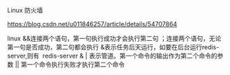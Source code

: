 Linux 防火墙


https://blog.csdn.net/u011846257/article/details/54707864





linux
	&&连接两个语句，第一句执行成功才会执行第二句
	；连接两个语句，无论第一句是否成功，第二句都会执行
	&表示任务后天运行，如要在后台运行redis-server,则有  redis-server &
	| 表示管道。第一个命令的输出作为第二个命令的参数
	|| 第一个命令执行失败才执行第二个命令

